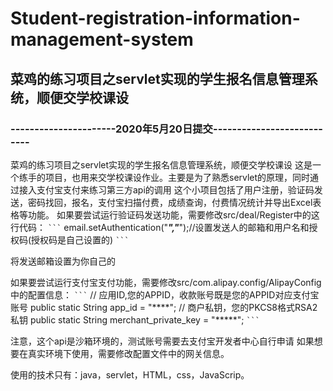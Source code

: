 # Student-registration-information-management-system
## 菜鸡的练习项目之servlet实现的学生报名信息管理系统，顺便交学校课设


### ----------------------2020年5月20日提交---------------------------
菜鸡的练习项目之servlet实现的学生报名信息管理系统，顺便交学校课设
这是一个练手的项目，也用来交学校课设作业。主要是为了熟悉servlet的原理，同时通过接入支付宝支付来练习第三方api的调用
这个小项目包括了用户注册，验证码发送，密码找回，报名，支付宝扫描付费，成绩查询，付费情况统计并导出Excel表格等功能。
如果要尝试运行验证码发送功能，需要修改src/deal/Register中的这行代码：
` ``` `
email.setAuthentication("*****","*****");//设置发送人的邮箱和用户名和授权码(授权码是自己设置的)
` ``` `

将发送邮箱设置为你自己的

如果要尝试运行支付宝支付功能，需要修改src/com.alipay.config/AlipayConfig中的配置信息：
` ``` `
// 应用ID,您的APPID，收款账号既是您的APPID对应支付宝账号
	public static String app_id = "****";
// 商户私钥，您的PKCS8格式RSA2私钥
    public static String merchant_private_key = "*****";
` ``` `

注意，这个api是沙箱环境的，测试账号需要去支付宝开发者中心自行申请
如果想要在真实环境下使用，需要修改配置文件中的网关信息。

使用的技术只有：java，servlet，HTML，css，JavaScrip。
